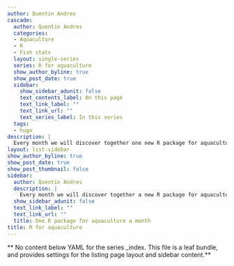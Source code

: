 ```yaml
---
author: Quentin Andres
cascade:
  author: Quentin Andres
  categories:
  - Aquaculture
  - R
  - Fish stats
  layout: single-series
  series: R for aquaculture
  show_author_byline: true
  show_post_date: true
  sidebar:
    show_sidebar_adunit: false
    text_contents_label: On this page
    text_link_label: ""
    text_link_url: ""
    text_series_label: In this series
  tags:
  - hugo
description: |
  Every month we will discover together one new R package for aquaculture.
layout: list-sidebar
show_author_byline: true
show_post_date: true
show_post_thumbnail: false
sidebar:
  author: Quentin Andres
  description: |
    Every month we will discover together a new R package for aquaculture.
  show_sidebar_adunit: false
  text_link_label: ""
  text_link_url: ""
  title: One R package for aquaculture a month
title: R for aquaculture
---
```


** No content below YAML for the series _index. This file is a leaf bundle, and provides settings for the listing page layout and sidebar content.**
